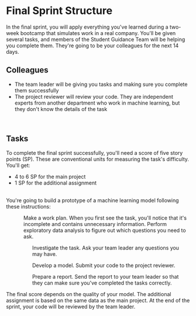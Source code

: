 <h1>Final Sprint Structure</h1>
In the final sprint, you will apply everything you've learned during a two-week bootcamp that simulates work in a real company. You'll be given several tasks, and members of the Student Guidance Team will be helping you complete them. They're going to be your colleagues for the next 14 days.

<h2>Colleagues</h2>
<ul><li>
The team leader will be giving you tasks and making sure you complete them successfully</li><li>
The project reviewer will review your code. They are independent experts from another department who work in machine learning, but they don't know the details of the task</li></ul>
<br><h2>Tasks</h2>
To complete the final sprint successfully, you'll need a score of five story points (SP). These are conventional units for measuring the task's difficulty. You'll get:
<ul><li>4 to 6 SP for the main project</li>
<li>1 SP for the additional assignment</li></ul><br>
You're going to build a prototype of a machine learning model following these instructions:
<ul><ol>Make a work plan. When you first see the task, you'll notice that it's incomplete and contains unnecessary information. Perform exploratory data analysis to figure out which questions you need to ask.
<ol>Investigate the task. Ask your team leader any questions you may have.</ol>
<ol>Develop a model. Submit your code to the project reviewer.</ol>
<ol>Prepare a report. Send the report to your team leader so that they can make sure you've completed the tasks correctly.</ol></ul>
The final score depends on the quality of your model.
The additional assignment is based on the same data as the main project.
At the end of the sprint, your code will be reviewed by the team leader.
